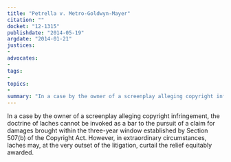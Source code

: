 ```yaml
---
title: "Petrella v. Metro-Goldwyn-Mayer"
citation: ""
docket: "12-1315"
publishdate: "2014-05-19"
argdate: "2014-01-21"
justices:
- 
advocates:
- 
tags:
- 
topics:
- 
summary: "In a case by the owner of a screenplay alleging copyright infringement, the doctrine of laches cannot be invoked as a bar to the pursuit of a claim for damages brought within the three-year window established by Section 507(b) of the Copyright Act. However, in extraordinary circumstances, laches may, at the very outset of the litigation, curtail the relief equitably awarded."
---
```

In a case by the owner of a screenplay alleging copyright infringement, the doctrine of laches cannot be invoked as a bar to the pursuit of a claim for damages brought within the three-year window established by Section 507(b) of the Copyright Act. However, in extraordinary circumstances, laches may, at the very outset of the litigation, curtail the relief equitably awarded.

